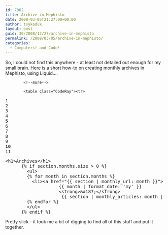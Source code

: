```yaml
---
id: 7062
title: Archive in Mephisto
date: 2008-03-05T21:27:00+00:00
author: tsykoduk
layout: post
guid: 30/2008/12/27/archive-in-mephisto
permalink: /2008/03/05/archive-in-mephisto/
categories:
  - Computers! and Code!
---
```

<p>So, I could not find this anywhere - at least not detailed out enough for my small brain. Here is a short how-to on creating monthly archives in Mephisto, using Liquid....</p>

            <!--more-->

            <table class="CodeRay"><tr>
  <td class="line_numbers" title="click to toggle" onclick="with (this.firstChild.style) { display = (display == '') ? 'none' : '' }"><pre>1<tt>
</tt>2<tt>
</tt>3<tt>
</tt>4<tt>
</tt><strong>5</strong><tt>
</tt>6<tt>
</tt>7<tt>
</tt>8<tt>
</tt>9<tt>
</tt><strong>10</strong><tt>
</tt>11<tt>
</tt></pre></td>
  <td class="code"><pre ondblclick="with (this.style) { overflow = (overflow == 'auto' || overflow == '') ? 'visible' : 'auto' }"><span class="ta">&lt;h1&gt;</span>Archives<span class="ta">&lt;/h1&gt;</span><tt>
</tt>      {% if section.months.size <span class="er">&gt;</span> 0 %}<tt>
</tt>        <span class="ta">&lt;ul&gt;</span><tt>
</tt>        {% for month in section.months %}<tt>
</tt>          <span class="ta">&lt;li&gt;</span><span class="ta">&lt;a</span> <span class="an">href</span>=<span class="s"><span class="dl">&quot;</span><span class="k">{{ section | monthly_url: month }}</span><span class="dl">&quot;</span></span><span class="ta">&gt;</span><tt>
</tt>                    {{ month | format_date: 'my' }} <tt>
</tt>                    <span class="ta">&lt;strong&gt;</span><span class="en">&amp;#187;</span><span class="ta">&lt;/strong&gt;</span> <tt>
</tt>                     {{ section | monthly_articles: month | size }}<span class="ta">&lt;/a&gt;</span><span class="ta">&lt;/li&gt;</span><tt>
</tt>        {% endfor %}<tt>
</tt>        <span class="ta">&lt;/ul&gt;</span><tt>
</tt>      {% endif %}</pre></td>
</tr></table>

Pretty slick - it took me a bit of digging to find all of this stuff and put it together.